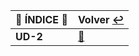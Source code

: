 | :round_pushpin: **ÍNDICE** :round_pushpin: | **Volver** [:leftwards_arrow_with_hook:](..) |
|---------------------------------------------------------|------------------------------------------|
| **UD-2** | [:pushpin:](practica1/README.md) |

### 
